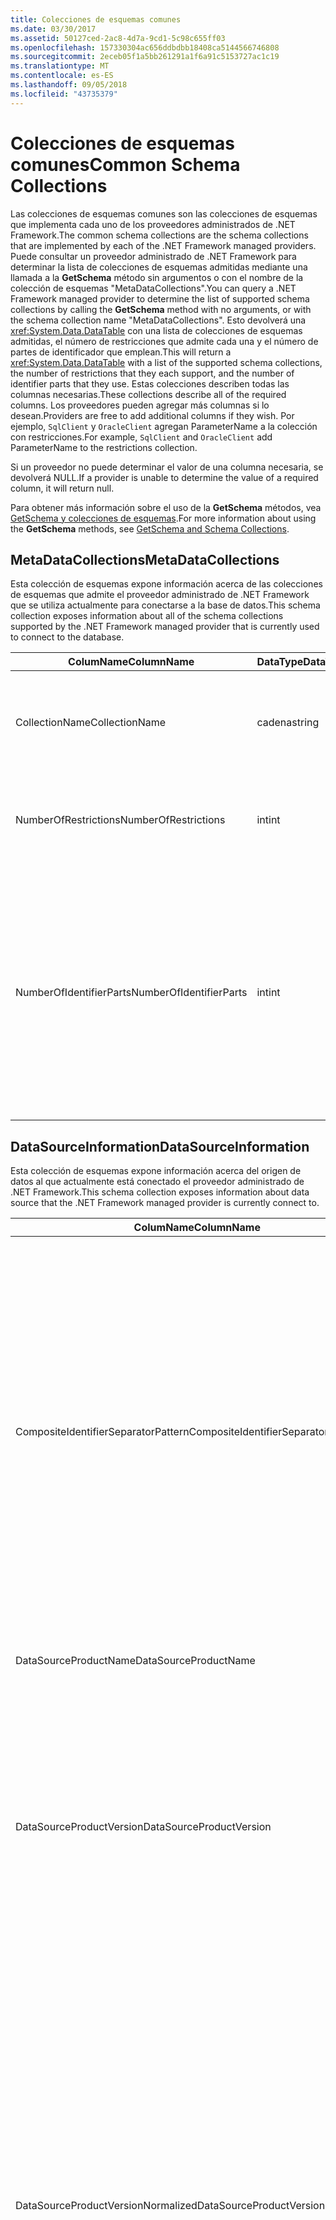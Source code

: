 ```yaml
---
title: Colecciones de esquemas comunes
ms.date: 03/30/2017
ms.assetid: 50127ced-2ac8-4d7a-9cd1-5c98c655ff03
ms.openlocfilehash: 157330304ac656ddbdbb18408ca5144566746808
ms.sourcegitcommit: 2eceb05f1a5bb261291a1f6a91c5153727ac1c19
ms.translationtype: MT
ms.contentlocale: es-ES
ms.lasthandoff: 09/05/2018
ms.locfileid: "43735379"
---
```

# <a name="common-schema-collections"></a><span data-ttu-id="9f454-102">Colecciones de esquemas comunes</span><span class="sxs-lookup"><span data-stu-id="9f454-102">Common Schema Collections</span></span>
<span data-ttu-id="9f454-103">Las colecciones de esquemas comunes son las colecciones de esquemas que implementa cada uno de los proveedores administrados de .NET Framework.</span><span class="sxs-lookup"><span data-stu-id="9f454-103">The common schema collections are the schema collections that are implemented by each of the .NET Framework managed providers.</span></span> <span data-ttu-id="9f454-104">Puede consultar un proveedor administrado de .NET Framework para determinar la lista de colecciones de esquemas admitidas mediante una llamada a la **GetSchema** método sin argumentos o con el nombre de la colección de esquemas "MetaDataCollections".</span><span class="sxs-lookup"><span data-stu-id="9f454-104">You can query a .NET Framework managed provider to determine the list of supported schema collections by calling the **GetSchema** method with no arguments, or with the schema collection name "MetaDataCollections".</span></span> <span data-ttu-id="9f454-105">Esto devolverá una <xref:System.Data.DataTable> con una lista de colecciones de esquemas admitidas, el número de restricciones que admite cada una y el número de partes de identificador que emplean.</span><span class="sxs-lookup"><span data-stu-id="9f454-105">This will return a <xref:System.Data.DataTable> with a list of the supported schema collections, the number of restrictions that they each support, and the number of identifier parts that they use.</span></span> <span data-ttu-id="9f454-106">Estas colecciones describen todas las columnas necesarias.</span><span class="sxs-lookup"><span data-stu-id="9f454-106">These collections describe all of the required columns.</span></span> <span data-ttu-id="9f454-107">Los proveedores pueden agregar más columnas si lo desean.</span><span class="sxs-lookup"><span data-stu-id="9f454-107">Providers are free to add additional columns if they wish.</span></span> <span data-ttu-id="9f454-108">Por ejemplo, `SqlClient` y `OracleClient` agregan ParameterName a la colección con restricciones.</span><span class="sxs-lookup"><span data-stu-id="9f454-108">For example, `SqlClient` and `OracleClient` add ParameterName to the restrictions collection.</span></span>  
  
 <span data-ttu-id="9f454-109">Si un proveedor no puede determinar el valor de una columna necesaria, se devolverá NULL.</span><span class="sxs-lookup"><span data-stu-id="9f454-109">If a provider is unable to determine the value of a required column, it will return null.</span></span>  
  
 <span data-ttu-id="9f454-110">Para obtener más información sobre el uso de la **GetSchema** métodos, vea [GetSchema y colecciones de esquemas](../../../../docs/framework/data/adonet/getschema-and-schema-collections.md).</span><span class="sxs-lookup"><span data-stu-id="9f454-110">For more information about using the **GetSchema** methods, see [GetSchema and Schema Collections](../../../../docs/framework/data/adonet/getschema-and-schema-collections.md).</span></span>  
  
## <a name="metadatacollections"></a><span data-ttu-id="9f454-111">MetaDataCollections</span><span class="sxs-lookup"><span data-stu-id="9f454-111">MetaDataCollections</span></span>  
 <span data-ttu-id="9f454-112">Esta colección de esquemas expone información acerca de las colecciones de esquemas que admite el proveedor administrado de .NET Framework que se utiliza actualmente para conectarse a la base de datos.</span><span class="sxs-lookup"><span data-stu-id="9f454-112">This schema collection exposes information about all of the schema collections supported by the .NET Framework managed provider that is currently used to connect to the database.</span></span>  
  
|<span data-ttu-id="9f454-113">ColumName</span><span class="sxs-lookup"><span data-stu-id="9f454-113">ColumnName</span></span>|<span data-ttu-id="9f454-114">DataType</span><span class="sxs-lookup"><span data-stu-id="9f454-114">DataType</span></span>|<span data-ttu-id="9f454-115">Descripción</span><span class="sxs-lookup"><span data-stu-id="9f454-115">Description</span></span>|  
|----------------|--------------|-----------------|  
|<span data-ttu-id="9f454-116">CollectionName</span><span class="sxs-lookup"><span data-stu-id="9f454-116">CollectionName</span></span>|<span data-ttu-id="9f454-117">cadena</span><span class="sxs-lookup"><span data-stu-id="9f454-117">string</span></span>|<span data-ttu-id="9f454-118">El nombre de la colección para pasar a la **GetSchema** método para devolver la colección.</span><span class="sxs-lookup"><span data-stu-id="9f454-118">The name of the collection to pass to the **GetSchema** method to return the collection.</span></span>|  
|<span data-ttu-id="9f454-119">NumberOfRestrictions</span><span class="sxs-lookup"><span data-stu-id="9f454-119">NumberOfRestrictions</span></span>|<span data-ttu-id="9f454-120">int</span><span class="sxs-lookup"><span data-stu-id="9f454-120">int</span></span>|<span data-ttu-id="9f454-121">El número de restricciones que se pueden especificar para la colección.</span><span class="sxs-lookup"><span data-stu-id="9f454-121">The number of restrictions that may be specified for the collection.</span></span>|  
|<span data-ttu-id="9f454-122">NumberOfIdentifierParts</span><span class="sxs-lookup"><span data-stu-id="9f454-122">NumberOfIdentifierParts</span></span>|<span data-ttu-id="9f454-123">int</span><span class="sxs-lookup"><span data-stu-id="9f454-123">int</span></span>|<span data-ttu-id="9f454-124">El número de partes del identificador compuesto y nombre del objeto de base de datos.</span><span class="sxs-lookup"><span data-stu-id="9f454-124">The number of parts in the composite identifier/database object name.</span></span> <span data-ttu-id="9f454-125">Por ejemplo, en SQL Server, sería 3 para las tablas y 4 para las columnas.</span><span class="sxs-lookup"><span data-stu-id="9f454-125">For example, in SQL Server, this would be 3 for tables and 4 for columns.</span></span> <span data-ttu-id="9f454-126">En Oracle, sería 2 para las tablas y 3 para las columnas.</span><span class="sxs-lookup"><span data-stu-id="9f454-126">In Oracle, it would be 2 for tables and 3 for columns.</span></span>|  
  
## <a name="datasourceinformation"></a><span data-ttu-id="9f454-127">DataSourceInformation</span><span class="sxs-lookup"><span data-stu-id="9f454-127">DataSourceInformation</span></span>  
 <span data-ttu-id="9f454-128">Esta colección de esquemas expone información acerca del origen de datos al que actualmente está conectado el proveedor administrado de .NET Framework.</span><span class="sxs-lookup"><span data-stu-id="9f454-128">This schema collection exposes information about data source that the .NET Framework managed provider is currently connect to.</span></span>  
  
|<span data-ttu-id="9f454-129">ColumName</span><span class="sxs-lookup"><span data-stu-id="9f454-129">ColumnName</span></span>|<span data-ttu-id="9f454-130">DataType</span><span class="sxs-lookup"><span data-stu-id="9f454-130">DataType</span></span>|<span data-ttu-id="9f454-131">Descripción</span><span class="sxs-lookup"><span data-stu-id="9f454-131">Description</span></span>|  
|----------------|--------------|-----------------|  
|<span data-ttu-id="9f454-132">CompositeIdentifierSeparatorPattern</span><span class="sxs-lookup"><span data-stu-id="9f454-132">CompositeIdentifierSeparatorPattern</span></span>|<span data-ttu-id="9f454-133">string</span><span class="sxs-lookup"><span data-stu-id="9f454-133">string</span></span>|<span data-ttu-id="9f454-134">La expresión regular que va a hacer corresponder los separadores compuestos en un identificador compuesto.</span><span class="sxs-lookup"><span data-stu-id="9f454-134">The regular expression to match the composite separators in a composite identifier.</span></span> <span data-ttu-id="9f454-135">Por ejemplo, "\\."</span><span class="sxs-lookup"><span data-stu-id="9f454-135">For example, "\\."</span></span> <span data-ttu-id="9f454-136">(para SQL Server) o "\@&#124;\\."</span><span class="sxs-lookup"><span data-stu-id="9f454-136">(for SQL Server) or "\@&#124;\\."</span></span> <span data-ttu-id="9f454-137">(en Oracle).</span><span class="sxs-lookup"><span data-stu-id="9f454-137">(for Oracle).</span></span><br /><br /> <span data-ttu-id="9f454-138">Un identificador compuesto es normalmente lo que se usa para un nombre de objeto de base de datos, por ejemplo: pubs.dbo.authors o pubs\@dbo.authors.</span><span class="sxs-lookup"><span data-stu-id="9f454-138">A composite identifier is typically what is used for a database object name, for example: pubs.dbo.authors or pubs\@dbo.authors.</span></span><br /><br /> <span data-ttu-id="9f454-139">SQL Server, utilice la expresión regular "\\.".</span><span class="sxs-lookup"><span data-stu-id="9f454-139">For SQL Server, use the regular expression "\\.".</span></span> <span data-ttu-id="9f454-140">En OracleClient, utilice "\@&#124;\\.".</span><span class="sxs-lookup"><span data-stu-id="9f454-140">For OracleClient, use "\@&#124;\\.".</span></span><br /><br /> <span data-ttu-id="9f454-141">En ODBC, utilice Catalog_name_seperator.</span><span class="sxs-lookup"><span data-stu-id="9f454-141">For ODBC use the Catalog_name_seperator.</span></span><br /><br /> <span data-ttu-id="9f454-142">En OLE DB, use DBLITERAL_CATALOG_SEPARATOR o DBLITERAL_SCHEMA_SEPARATOR.</span><span class="sxs-lookup"><span data-stu-id="9f454-142">For OLE DB use DBLITERAL_CATALOG_SEPARATOR or DBLITERAL_SCHEMA_SEPARATOR.</span></span>|  
|<span data-ttu-id="9f454-143">DataSourceProductName</span><span class="sxs-lookup"><span data-stu-id="9f454-143">DataSourceProductName</span></span>|<span data-ttu-id="9f454-144">string</span><span class="sxs-lookup"><span data-stu-id="9f454-144">string</span></span>|<span data-ttu-id="9f454-145">El nombre del producto al que tiene acceso el proveedor, por ejemplo, "Oracle" o "SQLServer".</span><span class="sxs-lookup"><span data-stu-id="9f454-145">The name of the product accessed by the provider, such as "Oracle" or "SQLServer".</span></span>|  
|<span data-ttu-id="9f454-146">DataSourceProductVersion</span><span class="sxs-lookup"><span data-stu-id="9f454-146">DataSourceProductVersion</span></span>|<span data-ttu-id="9f454-147">string</span><span class="sxs-lookup"><span data-stu-id="9f454-147">string</span></span>|<span data-ttu-id="9f454-148">Indica la versión del producto al que tiene acceso el proveedor, en el formato nativo de los orígenes de datos y no en el formato de Microsoft.</span><span class="sxs-lookup"><span data-stu-id="9f454-148">Indicates the version of the product accessed by the provider, in the data sources native format and not in Microsoft format.</span></span><br /><br /> <span data-ttu-id="9f454-149">En algunos casos, DataSourceProductVersion y DataSourceProductVersionNormalized tendrán el mismo valor.</span><span class="sxs-lookup"><span data-stu-id="9f454-149">In some cases DataSourceProductVersion and DataSourceProductVersionNormalized will be the same value.</span></span> <span data-ttu-id="9f454-150">En el caso de OLE DB y ODBC, serán siempre iguales dado que se asignan a la misma llamada de función en la API nativa subyacente.</span><span class="sxs-lookup"><span data-stu-id="9f454-150">In the case of OLE DB and ODBC, these will always be the same as they are mapped to the same function call in the underlying native API.</span></span>|  
|<span data-ttu-id="9f454-151">DataSourceProductVersionNormalized</span><span class="sxs-lookup"><span data-stu-id="9f454-151">DataSourceProductVersionNormalized</span></span>|<span data-ttu-id="9f454-152">string</span><span class="sxs-lookup"><span data-stu-id="9f454-152">string</span></span>|<span data-ttu-id="9f454-153">Una versión normalizada del origen de datos, de forma que se puede comparar con `String.Compare()`.</span><span class="sxs-lookup"><span data-stu-id="9f454-153">A normalized version for the data source, such that it can be compared with `String.Compare()`.</span></span> <span data-ttu-id="9f454-154">Su formato es coherente con todas las versiones del proveedor para evitar que la versión 10 se clasifique entre la versión 1 y la versión 2.</span><span class="sxs-lookup"><span data-stu-id="9f454-154">The format of this is consistent for all versions of the provider to prevent version 10 from sorting between version 1 and version 2.</span></span><br /><br /> <span data-ttu-id="9f454-155">Por ejemplo, el proveedor de Oracle utiliza un formato de "nn.nn.nn.nn.nn" en su versión normalizada, lo que hace que un origen de datos de Oracle 8i devuelva "08.01.07.04.01".</span><span class="sxs-lookup"><span data-stu-id="9f454-155">For example, the Oracle provider uses a format of "nn.nn.nn.nn.nn" for its normalized version, which causes an Oracle 8i data source to return "08.01.07.04.01".</span></span> <span data-ttu-id="9f454-156">SQL Server utiliza el formato típico de "nn.nn.nnnn" de Microsoft.</span><span class="sxs-lookup"><span data-stu-id="9f454-156">SQL Server uses the typical Microsoft "nn.nn.nnnn" format.</span></span><br /><br /> <span data-ttu-id="9f454-157">En algunos casos, DataSourceProductVersion y DataSourceProductVersionNormalized tendrán el mismo valor.</span><span class="sxs-lookup"><span data-stu-id="9f454-157">In some cases, DataSourceProductVersion and DataSourceProductVersionNormalized will be the same value.</span></span> <span data-ttu-id="9f454-158">En el caso de OLE DB y ODBC, serán siempre iguales dado que se asignan a la misma llamada de función en la API nativa subyacente.</span><span class="sxs-lookup"><span data-stu-id="9f454-158">In the case of OLE DB and ODBC these will always be the same as they are mapped to the same function call in the underlying native API.</span></span>|  
|<span data-ttu-id="9f454-159">GroupByBehavior</span><span class="sxs-lookup"><span data-stu-id="9f454-159">GroupByBehavior</span></span>|<xref:System.Data.Common.GroupByBehavior>|<span data-ttu-id="9f454-160">Especifica la relación entre las columnas de una cláusula GROUP BY y las columnas no agregadas de la lista de selección.</span><span class="sxs-lookup"><span data-stu-id="9f454-160">Specifies the relationship between the columns in a GROUP BY clause and the non-aggregated columns in the select list.</span></span>|  
|<span data-ttu-id="9f454-161">IdentifierPattern</span><span class="sxs-lookup"><span data-stu-id="9f454-161">IdentifierPattern</span></span>|<span data-ttu-id="9f454-162">string</span><span class="sxs-lookup"><span data-stu-id="9f454-162">string</span></span>|<span data-ttu-id="9f454-163">Expresión regular que crea una correspondencia con un identificador y con un valor de coincidencia del identificador.</span><span class="sxs-lookup"><span data-stu-id="9f454-163">A regular expression that matches an identifier and has a match value of the identifier.</span></span> <span data-ttu-id="9f454-164">Por ejemplo, "[A-Za-z0-9_#$]".</span><span class="sxs-lookup"><span data-stu-id="9f454-164">For example "[A-Za-z0-9_#$]".</span></span>|  
|<span data-ttu-id="9f454-165">IdentifierCase</span><span class="sxs-lookup"><span data-stu-id="9f454-165">IdentifierCase</span></span>|<xref:System.Data.Common.IdentifierCase>|<span data-ttu-id="9f454-166">Indica si los identificadores que no se incluyen entre comillas se usan con distinción de mayúsculas y minúsculas o no.</span><span class="sxs-lookup"><span data-stu-id="9f454-166">Indicates whether non-quoted identifiers are treated as case sensitive or not.</span></span>|  
|<span data-ttu-id="9f454-167">OrderByColumnsInSelect</span><span class="sxs-lookup"><span data-stu-id="9f454-167">OrderByColumnsInSelect</span></span>|<span data-ttu-id="9f454-168">bool</span><span class="sxs-lookup"><span data-stu-id="9f454-168">bool</span></span>|<span data-ttu-id="9f454-169">Especifica si las columnas de una cláusula ORDER BY deben estar en la lista de selección.</span><span class="sxs-lookup"><span data-stu-id="9f454-169">Specifies whether columns in an ORDER BY clause must be in the select list.</span></span> <span data-ttu-id="9f454-170">Un valor de true indica que es necesario que estén en la lista de selección; un valor de false indica que no es necesario que estén en la lista de selección.</span><span class="sxs-lookup"><span data-stu-id="9f454-170">A value of true indicates that they are required to be in the select list, a value of false indicates that they are not required to be in the select list.</span></span>|  
|<span data-ttu-id="9f454-171">ParameterMarkerFormat</span><span class="sxs-lookup"><span data-stu-id="9f454-171">ParameterMarkerFormat</span></span>|<span data-ttu-id="9f454-172">string</span><span class="sxs-lookup"><span data-stu-id="9f454-172">string</span></span>|<span data-ttu-id="9f454-173">Una cadena de formato que representa cómo dar formato a un parámetro.</span><span class="sxs-lookup"><span data-stu-id="9f454-173">A format string that represents how to format a parameter.</span></span><br /><br /> <span data-ttu-id="9f454-174">Si el origen de datos admite parámetros con nombre, el primer marcador de posición de esta cadena debe estar donde se debe dar formato al nombre del parámetro.</span><span class="sxs-lookup"><span data-stu-id="9f454-174">If named parameters are supported by the data source, the first placeholder in this string should be where the parameter name should be formatted.</span></span><br /><br /> <span data-ttu-id="9f454-175">Por ejemplo, si el origen de datos espera parámetros con nombre y el prefijo con un ':' Esto sería ":{0}".</span><span class="sxs-lookup"><span data-stu-id="9f454-175">For example, if the data source expects parameters to be named and prefixed with an ‘:’ this would be ":{0}".</span></span> <span data-ttu-id="9f454-176">Cuando se formatea con un nombre de parámetro de "p1", la cadena resultante es ":p1".</span><span class="sxs-lookup"><span data-stu-id="9f454-176">When formatting this with a parameter name of "p1" the resulting string is ":p1".</span></span><br /><br /> <span data-ttu-id="9f454-177">Si el origen de datos espera que los parámetros sean precedidos con el '\@', pero los nombres ya lo incluyen, esto sería '{0}' y el resultado de aplicar formato a un parámetro denominado "\@p1" simplemente sería "\@p1".</span><span class="sxs-lookup"><span data-stu-id="9f454-177">If the data source expects parameters to be prefixed with the ‘\@’, but the names already include them, this would be ‘{0}’, and the result of formatting a parameter named "\@p1" would simply be "\@p1".</span></span><br /><br /> <span data-ttu-id="9f454-178">Orígenes de datos que no esperan parámetros con nombre y espera que el uso de la '?'</span><span class="sxs-lookup"><span data-stu-id="9f454-178">For data sources that do not expect named parameters and expect the use of the ‘?’</span></span> <span data-ttu-id="9f454-179">carácter, se puede especificar simplemente la cadena de formato '?', lo que omitiría el nombre del parámetro.</span><span class="sxs-lookup"><span data-stu-id="9f454-179">character, the format string can be specified as simply ‘?’, which would ignore the parameter name.</span></span> <span data-ttu-id="9f454-180">En OLE DB, devolvemos ‘?’.</span><span class="sxs-lookup"><span data-stu-id="9f454-180">For OLE DB we return ‘?’.</span></span>|  
|<span data-ttu-id="9f454-181">ParameterMarkerPattern</span><span class="sxs-lookup"><span data-stu-id="9f454-181">ParameterMarkerPattern</span></span>|<span data-ttu-id="9f454-182">string</span><span class="sxs-lookup"><span data-stu-id="9f454-182">string</span></span>|<span data-ttu-id="9f454-183">Una expresión regular que crea una correspondencia con un marcador de parámetro.</span><span class="sxs-lookup"><span data-stu-id="9f454-183">A regular expression that matches a parameter marker.</span></span> <span data-ttu-id="9f454-184">Tendrá un valor de correspondencia del nombre del parámetro, si lo hay.</span><span class="sxs-lookup"><span data-stu-id="9f454-184">It will have a match value of the parameter name, if any.</span></span><br /><br /> <span data-ttu-id="9f454-185">Por ejemplo, si se admiten parámetros con nombre con un '\@' carácter de introducción que se incluirá en el nombre del parámetro, esto sería: "(\@[A-Za-z0-9_$ #] \*)".</span><span class="sxs-lookup"><span data-stu-id="9f454-185">For example, if named parameters are supported with an ‘\@’ lead-in character that will be included in the parameter name, this would be: "(\@[A-Za-z0-9_$#]\*)".</span></span><br /><br /> <span data-ttu-id="9f454-186">Sin embargo, si se admiten parámetros con nombre con un ':' como carácter de introducción y no es parte del nombre del parámetro, esto sería: ": ([A-Za-z0-9_$ #]\*)".</span><span class="sxs-lookup"><span data-stu-id="9f454-186">However, if named parameters are supported with a ‘:’ as the lead-in character and it is not part of the parameter name, this would be: ":([A-Za-z0-9_$#]\*)".</span></span><br /><br /> <span data-ttu-id="9f454-187">Naturalmente, si el origen de datos no admite parámetros con nombre, el resultado sería "?".</span><span class="sxs-lookup"><span data-stu-id="9f454-187">Of course, if the data source doesn’t support named parameters, this would simply be "?".</span></span>|  
|<span data-ttu-id="9f454-188">ParameterNameMaxLength</span><span class="sxs-lookup"><span data-stu-id="9f454-188">ParameterNameMaxLength</span></span>|<span data-ttu-id="9f454-189">int</span><span class="sxs-lookup"><span data-stu-id="9f454-189">int</span></span>|<span data-ttu-id="9f454-190">La longitud máxima del nombre del parámetro en caracteres.</span><span class="sxs-lookup"><span data-stu-id="9f454-190">The maximum length of a parameter name in characters.</span></span> <span data-ttu-id="9f454-191">Visual Studio espera que si se admiten nombres de parámetros, el valor mínimo de la longitud máxima sea 30 caracteres.</span><span class="sxs-lookup"><span data-stu-id="9f454-191">Visual Studio expects that if parameter names are supported, the minimum value for the maximum length is 30 characters.</span></span><br /><br /> <span data-ttu-id="9f454-192">Si el origen de datos no admite parámetros con nombre, esta propiedad devuelve cero.</span><span class="sxs-lookup"><span data-stu-id="9f454-192">If the data source does not support named parameters, this property returns zero.</span></span>|  
|<span data-ttu-id="9f454-193">ParameterNamePattern</span><span class="sxs-lookup"><span data-stu-id="9f454-193">ParameterNamePattern</span></span>|<span data-ttu-id="9f454-194">string</span><span class="sxs-lookup"><span data-stu-id="9f454-194">string</span></span>|<span data-ttu-id="9f454-195">Una expresión regular que crea una correspondencia con los nombres de parámetros válidos.</span><span class="sxs-lookup"><span data-stu-id="9f454-195">A regular expression that matches the valid parameter names.</span></span> <span data-ttu-id="9f454-196">Según el origen de datos, existen diferentes reglas respecto a los caracteres que se pueden utilizar en los nombres de parámetros.</span><span class="sxs-lookup"><span data-stu-id="9f454-196">Different data sources have different rules regarding the characters that may be used for parameter names.</span></span><br /><br /> <span data-ttu-id="9f454-197">Visual Studio espera que si se admiten nombres de parámetros, los caracteres "\p{Lu}\p{Ll}\p{Lt}\p{Lm}\p{Lo}\p{Nl}\p{Nd}" son el juego mínimo de caracteres admitidos que son válidos en nombres de parámetros.</span><span class="sxs-lookup"><span data-stu-id="9f454-197">Visual Studio expects that if parameter names are supported, the characters "\p{Lu}\p{Ll}\p{Lt}\p{Lm}\p{Lo}\p{Nl}\p{Nd}" are the minimum supported set of characters that are valid for parameter names.</span></span>|  
|<span data-ttu-id="9f454-198">QuotedIdentifierPattern</span><span class="sxs-lookup"><span data-stu-id="9f454-198">QuotedIdentifierPattern</span></span>|<span data-ttu-id="9f454-199">string</span><span class="sxs-lookup"><span data-stu-id="9f454-199">string</span></span>|<span data-ttu-id="9f454-200">Una expresión regular que crea una correspondencia con un identificador incluido entre comillas y que tiene un valor de correspondencia del propio identificador sin las comillas.</span><span class="sxs-lookup"><span data-stu-id="9f454-200">A regular expression that matches a quoted identifier and has a match value of the identifier itself without the quotes.</span></span> <span data-ttu-id="9f454-201">Por ejemplo, si el origen de datos utiliza comillas dobles para identificar los identificadores entre comillas, sería: "(([^\\"]&#124;\\"\\") \*) ".</span><span class="sxs-lookup"><span data-stu-id="9f454-201">For example, if the data source used double-quotes to identify quoted identifiers, this would be: "(([^\\"]&#124;\\"\\")\*)".</span></span>|  
|<span data-ttu-id="9f454-202">QuotedIdentifierCase</span><span class="sxs-lookup"><span data-stu-id="9f454-202">QuotedIdentifierCase</span></span>|<xref:System.Data.Common.IdentifierCase>|<span data-ttu-id="9f454-203">Indica si los identificadores incluidos entre comillas se tratan o no como con diferenciación entre mayúsculas y minúsculas.</span><span class="sxs-lookup"><span data-stu-id="9f454-203">Indicates whether quoted identifiers are treated as case sensitive or not.</span></span>|  
|<span data-ttu-id="9f454-204">StatementSeparatorPattern</span><span class="sxs-lookup"><span data-stu-id="9f454-204">StatementSeparatorPattern</span></span>|<span data-ttu-id="9f454-205">string</span><span class="sxs-lookup"><span data-stu-id="9f454-205">string</span></span>|<span data-ttu-id="9f454-206">Una expresión regular que crea una correspondencia con el separador de instrucciones.</span><span class="sxs-lookup"><span data-stu-id="9f454-206">A regular expression that matches the statement separator.</span></span>|  
|<span data-ttu-id="9f454-207">StringLiteralPattern</span><span class="sxs-lookup"><span data-stu-id="9f454-207">StringLiteralPattern</span></span>|<span data-ttu-id="9f454-208">string</span><span class="sxs-lookup"><span data-stu-id="9f454-208">string</span></span>|<span data-ttu-id="9f454-209">Una expresión regular que crea una correspondencia con un literal de cadena y que tiene un valor de correspondencia del propio literal.</span><span class="sxs-lookup"><span data-stu-id="9f454-209">A regular expression that matches a string literal and has a match value of the literal itself.</span></span> <span data-ttu-id="9f454-210">Por ejemplo, si el origen de datos usa comillas simples para identificar cadenas, sería: "('([^']&#124;'') \*')"'</span><span class="sxs-lookup"><span data-stu-id="9f454-210">For example, if the data source used single-quotes to identify strings, this would be: "('([^']&#124;'')\*')"'</span></span>|  
|<span data-ttu-id="9f454-211">SupportedJoinOperators</span><span class="sxs-lookup"><span data-stu-id="9f454-211">SupportedJoinOperators</span></span>|<xref:System.Data.Common.SupportedJoinOperators>|<span data-ttu-id="9f454-212">Especifica los tipos de instrucciones de unión SQL que admite el origen de datos.</span><span class="sxs-lookup"><span data-stu-id="9f454-212">Specifies what types of SQL join statements are supported by the data source.</span></span>|  
  
## <a name="datatypes"></a><span data-ttu-id="9f454-213">DataTypes</span><span class="sxs-lookup"><span data-stu-id="9f454-213">DataTypes</span></span>  
 <span data-ttu-id="9f454-214">Esta colección de esquemas expone información acerca de los tipos de datos que admite la base de datos a la que está conectado actualmente el proveedor de datos de .NET Framework.</span><span class="sxs-lookup"><span data-stu-id="9f454-214">This schema collection exposes information about the data types that are supported by the database that the .NET Framework managed provider is currently connected to.</span></span>  
  
|<span data-ttu-id="9f454-215">ColumName</span><span class="sxs-lookup"><span data-stu-id="9f454-215">ColumnName</span></span>|<span data-ttu-id="9f454-216">DataType</span><span class="sxs-lookup"><span data-stu-id="9f454-216">DataType</span></span>|<span data-ttu-id="9f454-217">Descripción</span><span class="sxs-lookup"><span data-stu-id="9f454-217">Description</span></span>|  
|----------------|--------------|-----------------|  
|<span data-ttu-id="9f454-218">TypeName</span><span class="sxs-lookup"><span data-stu-id="9f454-218">TypeName</span></span>|<span data-ttu-id="9f454-219">string</span><span class="sxs-lookup"><span data-stu-id="9f454-219">string</span></span>|<span data-ttu-id="9f454-220">El nombre del tipo de datos específico del proveedor.</span><span class="sxs-lookup"><span data-stu-id="9f454-220">The provider-specific data type name.</span></span>|  
|<span data-ttu-id="9f454-221">ProviderDbType</span><span class="sxs-lookup"><span data-stu-id="9f454-221">ProviderDbType</span></span>|<span data-ttu-id="9f454-222">int</span><span class="sxs-lookup"><span data-stu-id="9f454-222">int</span></span>|<span data-ttu-id="9f454-223">El valor del tipo específico del proveedor que se debe utilizar al especificar el tipo de un parámetro.</span><span class="sxs-lookup"><span data-stu-id="9f454-223">The provider-specific type value that should be used when specifying a parameter’s type.</span></span> <span data-ttu-id="9f454-224">Por ejemplo, SqlDbType.Money u OracleType.Blob.</span><span class="sxs-lookup"><span data-stu-id="9f454-224">For example, SqlDbType.Money or OracleType.Blob.</span></span>|  
|<span data-ttu-id="9f454-225">ColumnSize</span><span class="sxs-lookup"><span data-stu-id="9f454-225">ColumnSize</span></span>|<span data-ttu-id="9f454-226">long</span><span class="sxs-lookup"><span data-stu-id="9f454-226">long</span></span>|<span data-ttu-id="9f454-227">La longitud de una columna o parámetro no numérico hace referencia a la longitud máxima o a la longitud que ha definido el proveedor para este tipo.</span><span class="sxs-lookup"><span data-stu-id="9f454-227">The length of a non-numeric column or parameter refers to either the maximum or the length defined for this type by the provider.</span></span><br /><br /> <span data-ttu-id="9f454-228">En datos de caracteres, es la longitud máxima o definida en unidades por el origen de datos.</span><span class="sxs-lookup"><span data-stu-id="9f454-228">For character data, this is the maximum or defined length in units, defined by the data source.</span></span> <span data-ttu-id="9f454-229">Oracle tiene el concepto de especificar una longitud y, a continuación, el tamaño de almacenamiento real en algunos tipos de datos de caracteres.</span><span class="sxs-lookup"><span data-stu-id="9f454-229">Oracle has the concept of specifying a length and then specifying the actual storage size for some character data types.</span></span> <span data-ttu-id="9f454-230">Esto solo define la longitud en unidades en Oracle.</span><span class="sxs-lookup"><span data-stu-id="9f454-230">This defines only the length in units for Oracle.</span></span><br /><br /> <span data-ttu-id="9f454-231">En los tipos de datos de fecha y hora, es la longitud de la representación de cadena (suponiendo la precisión máxima permitida del componente de segundos decimales).</span><span class="sxs-lookup"><span data-stu-id="9f454-231">For date-time data types, this is the length of the string representation (assuming the maximum allowed precision of the fractional seconds component).</span></span><br /><br /> <span data-ttu-id="9f454-232">Si el tipo de datos es numérico, es el límite superior en la precisión máxima del tipo de datos.</span><span class="sxs-lookup"><span data-stu-id="9f454-232">If the data type is numeric, this is the upper bound on the maximum precision of the data type.</span></span>|  
|<span data-ttu-id="9f454-233">CreateFormat</span><span class="sxs-lookup"><span data-stu-id="9f454-233">CreateFormat</span></span>|<span data-ttu-id="9f454-234">string</span><span class="sxs-lookup"><span data-stu-id="9f454-234">string</span></span>|<span data-ttu-id="9f454-235">La cadena de formato que representa cómo agregar esta columna a una instrucción de definición de datos, como CREATE TABLE.</span><span class="sxs-lookup"><span data-stu-id="9f454-235">Format string that represents how to add this column to a data definition statement, such as CREATE TABLE.</span></span> <span data-ttu-id="9f454-236">Cada elemento de la matriz CreateParameter se debe representar con un "marcador de parámetro" en la cadena de formato.</span><span class="sxs-lookup"><span data-stu-id="9f454-236">Each element in the CreateParameter array should be represented by a "parameter marker" in the format string.</span></span><br /><br /> <span data-ttu-id="9f454-237">Por ejemplo, el tipo de datos SQL DECIMAL necesita una precisión y una escala.</span><span class="sxs-lookup"><span data-stu-id="9f454-237">For example, the SQL data type DECIMAL needs a precision and a scale.</span></span> <span data-ttu-id="9f454-238">En este caso, la cadena de formato sería "DECIMAL ({0},{1})".</span><span class="sxs-lookup"><span data-stu-id="9f454-238">In this case, the format string would be "DECIMAL({0},{1})".</span></span>|  
|<span data-ttu-id="9f454-239">CreateParameters</span><span class="sxs-lookup"><span data-stu-id="9f454-239">CreateParameters</span></span>|<span data-ttu-id="9f454-240">string</span><span class="sxs-lookup"><span data-stu-id="9f454-240">string</span></span>|<span data-ttu-id="9f454-241">Los parámetros de creación que se deben especificar al crear una columna de este tipo de datos.</span><span class="sxs-lookup"><span data-stu-id="9f454-241">The creation parameters that must be specified when creating a column of this data type.</span></span> <span data-ttu-id="9f454-242">Cada parámetro de creación se muestra en la cadena, separado por una coma en el orden en que se suministran.</span><span class="sxs-lookup"><span data-stu-id="9f454-242">Each creation parameter is listed in the string, separated by a comma in the order they are to be supplied.</span></span><br /><br /> <span data-ttu-id="9f454-243">Por ejemplo, el tipo de datos SQL DECIMAL necesita una precisión y una escala.</span><span class="sxs-lookup"><span data-stu-id="9f454-243">For example, the SQL data type DECIMAL needs a precision and a scale.</span></span> <span data-ttu-id="9f454-244">En este caso, los parámetros de creación deben contener la cadena "precisión, escala".</span><span class="sxs-lookup"><span data-stu-id="9f454-244">In this case, the creation parameters should contain the string "precision, scale".</span></span><br /><br /> <span data-ttu-id="9f454-245">En un comando de texto para crear una columna DECIMAL con una precisión de 10 y una escala de 2, el valor de la columna CreateFormat podría ser DECIMAL ({0},{1}) "y la especificación completa del tipo sería decimal (10,2).</span><span class="sxs-lookup"><span data-stu-id="9f454-245">In a text command to create a DECIMAL column with a precision of 10 and a scale of 2, the value of the CreateFormat column might be DECIMAL({0},{1})" and the complete type specification would be DECIMAL(10,2).</span></span>|  
|<span data-ttu-id="9f454-246">DataType</span><span class="sxs-lookup"><span data-stu-id="9f454-246">DataType</span></span>|<span data-ttu-id="9f454-247">string</span><span class="sxs-lookup"><span data-stu-id="9f454-247">string</span></span>|<span data-ttu-id="9f454-248">El nombre del tipo de datos de .NET Framework.</span><span class="sxs-lookup"><span data-stu-id="9f454-248">The name of the .NET Framework type of the data type.</span></span>|  
|<span data-ttu-id="9f454-249">IsAutoincrementable</span><span class="sxs-lookup"><span data-stu-id="9f454-249">IsAutoincrementable</span></span>|<span data-ttu-id="9f454-250">bool</span><span class="sxs-lookup"><span data-stu-id="9f454-250">bool</span></span>|<span data-ttu-id="9f454-251">true: los valores de este tipo de datos pueden ser de incremento automático.</span><span class="sxs-lookup"><span data-stu-id="9f454-251">true—Values of this data type may be auto-incrementing.</span></span><br /><br /> <span data-ttu-id="9f454-252">false: los valores de este tipo de datos podrían no ser de incremento automático.</span><span class="sxs-lookup"><span data-stu-id="9f454-252">false—Values of this data type may not be auto-incrementing.</span></span><br /><br /> <span data-ttu-id="9f454-253">Tenga en cuenta que esto simplemente indica si una columna de este tipo de datos podría ser de incremento automático, no que todas las columnas de este tipo lo sean.</span><span class="sxs-lookup"><span data-stu-id="9f454-253">Note that this merely indicates whether a column of this data type may be auto-incrementing, not that all columns of this type are auto-incrementing.</span></span>|  
|<span data-ttu-id="9f454-254">IsBestMatch</span><span class="sxs-lookup"><span data-stu-id="9f454-254">IsBestMatch</span></span>|<span data-ttu-id="9f454-255">bool</span><span class="sxs-lookup"><span data-stu-id="9f454-255">bool</span></span>|<span data-ttu-id="9f454-256">true: el tipo de datos es la mejor coincidencia entre todos los tipos de datos del almacén de datos y el tipo de datos de .NET Framework que indica el valor de la columna DataType.</span><span class="sxs-lookup"><span data-stu-id="9f454-256">true—The data type is the best match between all data types in the data store and the .NET Framework data type indicated by the value in the DataType column.</span></span><br /><br /> <span data-ttu-id="9f454-257">false: el tipo de datos no es la mejor coincidencia.</span><span class="sxs-lookup"><span data-stu-id="9f454-257">false—The data type is not the best match.</span></span><br /><br /> <span data-ttu-id="9f454-258">En cada conjunto de filas en las que el valor de la columna DataType sea el mismo, la columna IsBestMatch solo se establece en true en una fila.</span><span class="sxs-lookup"><span data-stu-id="9f454-258">For each set of rows in which the value of the DataType column is the same, the IsBestMatch column is set to true in only one row.</span></span>|  
|<span data-ttu-id="9f454-259">IsCaseSensitive</span><span class="sxs-lookup"><span data-stu-id="9f454-259">IsCaseSensitive</span></span>|<span data-ttu-id="9f454-260">bool</span><span class="sxs-lookup"><span data-stu-id="9f454-260">bool</span></span>|<span data-ttu-id="9f454-261">true: el tipo de datos es de tipo carácter y distingue entre mayúsculas y minúsculas.</span><span class="sxs-lookup"><span data-stu-id="9f454-261">true—The data type is a character type and is case-sensitive.</span></span><br /><br /> <span data-ttu-id="9f454-262">false: el tipo de datos no es de tipo carácter y no distingue entre mayúsculas y minúsculas.</span><span class="sxs-lookup"><span data-stu-id="9f454-262">false—The data type is not a character type or is not case-sensitive.</span></span>|  
|<span data-ttu-id="9f454-263">IsFixedLength</span><span class="sxs-lookup"><span data-stu-id="9f454-263">IsFixedLength</span></span>|<span data-ttu-id="9f454-264">bool</span><span class="sxs-lookup"><span data-stu-id="9f454-264">bool</span></span>|<span data-ttu-id="9f454-265">true: las columnas de este tipo de datos creadas con el lenguaje de definición de datos (DDL) serán de longitud fija.</span><span class="sxs-lookup"><span data-stu-id="9f454-265">true—Columns of this data type created by the data definition language (DDL) will be of fixed length.</span></span><br /><br /> <span data-ttu-id="9f454-266">false: las columnas de este tipo de datos creadas con la DDL serán de longitud variable.</span><span class="sxs-lookup"><span data-stu-id="9f454-266">false—Columns of this data type created by the DDL will be of variable length.</span></span><br /><br /> <span data-ttu-id="9f454-267">DBNull.Value: no se sabe si el proveedor asignará este campo con una columna de longitud fija o variable.</span><span class="sxs-lookup"><span data-stu-id="9f454-267">DBNull.Value—It is not known whether the provider will map this field with a fixed-length or variable-length column.</span></span>|  
|<span data-ttu-id="9f454-268">IsFixedPrecisionScale</span><span class="sxs-lookup"><span data-stu-id="9f454-268">IsFixedPrecisionScale</span></span>|<span data-ttu-id="9f454-269">bool</span><span class="sxs-lookup"><span data-stu-id="9f454-269">bool</span></span>|<span data-ttu-id="9f454-270">true: el tipo de datos tiene una precisión y escala fijas.</span><span class="sxs-lookup"><span data-stu-id="9f454-270">true—The data type has a fixed precision and scale.</span></span><br /><br /> <span data-ttu-id="9f454-271">false: el tipo de datos no tiene una precisión y escala fijas.</span><span class="sxs-lookup"><span data-stu-id="9f454-271">false—The data type does not have a fixed precision and scale.</span></span>|  
|<span data-ttu-id="9f454-272">IsLong</span><span class="sxs-lookup"><span data-stu-id="9f454-272">IsLong</span></span>|<span data-ttu-id="9f454-273">bool</span><span class="sxs-lookup"><span data-stu-id="9f454-273">bool</span></span>|<span data-ttu-id="9f454-274">true: el tipo de datos contiene datos muy largos; la definición de datos muy largos es específica del proveedor.</span><span class="sxs-lookup"><span data-stu-id="9f454-274">true—The data type contains very long data; the definition of very long data is provider-specific.</span></span><br /><br /> <span data-ttu-id="9f454-275">false: el tipo de datos no contiene datos muy largos.</span><span class="sxs-lookup"><span data-stu-id="9f454-275">false—The data type does not contain very long data.</span></span>|  
|<span data-ttu-id="9f454-276">IsNullable</span><span class="sxs-lookup"><span data-stu-id="9f454-276">IsNullable</span></span>|<span data-ttu-id="9f454-277">bool</span><span class="sxs-lookup"><span data-stu-id="9f454-277">bool</span></span>|<span data-ttu-id="9f454-278">true: el tipo de datos acepta valores NULL.</span><span class="sxs-lookup"><span data-stu-id="9f454-278">true—The data type is nullable.</span></span><br /><br /> <span data-ttu-id="9f454-279">false: el tipo de datos no acepta valores NULL.</span><span class="sxs-lookup"><span data-stu-id="9f454-279">false—The data type is not nullable.</span></span><br /><br /> <span data-ttu-id="9f454-280">DBNull.Value: no se sabe si el tipo de datos acepta valores NULL.</span><span class="sxs-lookup"><span data-stu-id="9f454-280">DBNull.Value—It is not known whether the data type is nullable.</span></span>|  
|<span data-ttu-id="9f454-281">IsSearchable</span><span class="sxs-lookup"><span data-stu-id="9f454-281">IsSearchable</span></span>|<span data-ttu-id="9f454-282">bool</span><span class="sxs-lookup"><span data-stu-id="9f454-282">bool</span></span>|<span data-ttu-id="9f454-283">true: el tipo de datos se puede utilizar en una cláusula WHERE con cualquier operador, excepto con el predicado LIKE.</span><span class="sxs-lookup"><span data-stu-id="9f454-283">true—The data type can be used in a WHERE clause with any operator except the LIKE predicate.</span></span><br /><br /> <span data-ttu-id="9f454-284">false: el tipo de datos no se puede utilizar en una cláusula WHERE con ningún operador, excepto con el predicado LIKE.</span><span class="sxs-lookup"><span data-stu-id="9f454-284">false—The data type cannot be used in a WHERE clause with any operator except the LIKE predicate.</span></span>|  
|<span data-ttu-id="9f454-285">IsSearchableWithLike</span><span class="sxs-lookup"><span data-stu-id="9f454-285">IsSearchableWithLike</span></span>|<span data-ttu-id="9f454-286">bool</span><span class="sxs-lookup"><span data-stu-id="9f454-286">bool</span></span>|<span data-ttu-id="9f454-287">true: el tipo de datos se puede utilizar con el predicado LIKE</span><span class="sxs-lookup"><span data-stu-id="9f454-287">true—The data type can be used with the LIKE predicate</span></span><br /><br /> <span data-ttu-id="9f454-288">false: el tipo de datos no se puede utilizar con el predicado LIKE.</span><span class="sxs-lookup"><span data-stu-id="9f454-288">false—The data type cannot be used with the LIKE predicate.</span></span>|  
|<span data-ttu-id="9f454-289">IsUnsigned</span><span class="sxs-lookup"><span data-stu-id="9f454-289">IsUnsigned</span></span>|<span data-ttu-id="9f454-290">bool</span><span class="sxs-lookup"><span data-stu-id="9f454-290">bool</span></span>|<span data-ttu-id="9f454-291">true: el tipo de datos es sin signo.</span><span class="sxs-lookup"><span data-stu-id="9f454-291">true—The data type is unsigned.</span></span><br /><br /> <span data-ttu-id="9f454-292">false: el tipo de datos es con signo.</span><span class="sxs-lookup"><span data-stu-id="9f454-292">false—The data type is signed.</span></span><br /><br /> <span data-ttu-id="9f454-293">DBNull.Value: no es aplicable al tipo de datos.</span><span class="sxs-lookup"><span data-stu-id="9f454-293">DBNull.Value—Not applicable to data type.</span></span>|  
|<span data-ttu-id="9f454-294">MaximumScale</span><span class="sxs-lookup"><span data-stu-id="9f454-294">MaximumScale</span></span>|<span data-ttu-id="9f454-295">short</span><span class="sxs-lookup"><span data-stu-id="9f454-295">short</span></span>|<span data-ttu-id="9f454-296">Si el indicador de tipos es un tipo numérico, es el número máximo de dígitos permitidos a la derecha del separador decimal.</span><span class="sxs-lookup"><span data-stu-id="9f454-296">If the type indicator is a numeric type, this is the maximum number of digits allowed to the right of the decimal point.</span></span> <span data-ttu-id="9f454-297">De lo contrario, es DBNull.Value.</span><span class="sxs-lookup"><span data-stu-id="9f454-297">Otherwise, this is DBNull.Value.</span></span>|  
|<span data-ttu-id="9f454-298">MinimumScale</span><span class="sxs-lookup"><span data-stu-id="9f454-298">MinimumScale</span></span>|<span data-ttu-id="9f454-299">short</span><span class="sxs-lookup"><span data-stu-id="9f454-299">short</span></span>|<span data-ttu-id="9f454-300">Si el indicador de tipos es un tipo numérico, es el número mínimo de dígitos permitidos a la derecha del separador decimal.</span><span class="sxs-lookup"><span data-stu-id="9f454-300">If the type indicator is a numeric type, this is the minimum number of digits allowed to the right of the decimal point.</span></span> <span data-ttu-id="9f454-301">De lo contrario, es DBNull.Value.</span><span class="sxs-lookup"><span data-stu-id="9f454-301">Otherwise, this is DBNull.Value.</span></span>|  
|<span data-ttu-id="9f454-302">IsConcurrencyType</span><span class="sxs-lookup"><span data-stu-id="9f454-302">IsConcurrencyType</span></span>|<span data-ttu-id="9f454-303">bool</span><span class="sxs-lookup"><span data-stu-id="9f454-303">bool</span></span>|<span data-ttu-id="9f454-304">true: la base de datos actualiza el tipo de datos cada vez que cambia la fila y el valor de la columna es diferente de todos los valores anteriores.</span><span class="sxs-lookup"><span data-stu-id="9f454-304">true – the data type is updated by the database every time the row is changed and the value of the column is different from all previous values</span></span><br /><br /> <span data-ttu-id="9f454-305">false: la base de datos no actualiza el tipo de datos cada vez que cambia la fila.</span><span class="sxs-lookup"><span data-stu-id="9f454-305">false – the data type is note updated by the database every time the row is changed</span></span><br /><br /> <span data-ttu-id="9f454-306">DBNull.Value: la base de datos no admite este tipo de datos.</span><span class="sxs-lookup"><span data-stu-id="9f454-306">DBNull.Value – the database does not support this type of data type</span></span>|  
|<span data-ttu-id="9f454-307">IsLiteralSupported</span><span class="sxs-lookup"><span data-stu-id="9f454-307">IsLiteralSupported</span></span>|<span data-ttu-id="9f454-308">bool</span><span class="sxs-lookup"><span data-stu-id="9f454-308">bool</span></span>|<span data-ttu-id="9f454-309">true: el tipo de datos se puede expresar como un literal.</span><span class="sxs-lookup"><span data-stu-id="9f454-309">true – the data type can be expressed as a literal</span></span><br /><br /> <span data-ttu-id="9f454-310">false: el tipo de datos no se puede expresar como un literal.</span><span class="sxs-lookup"><span data-stu-id="9f454-310">false – the data type can not be expressed as a literal</span></span>|  
|<span data-ttu-id="9f454-311">LiteralPrefix</span><span class="sxs-lookup"><span data-stu-id="9f454-311">LiteralPrefix</span></span>|<span data-ttu-id="9f454-312">string</span><span class="sxs-lookup"><span data-stu-id="9f454-312">string</span></span>|<span data-ttu-id="9f454-313">El prefijo aplicado a un literal dado.</span><span class="sxs-lookup"><span data-stu-id="9f454-313">The prefix applied to a given literal.</span></span>|  
|<span data-ttu-id="9f454-314">LiteralSuffix</span><span class="sxs-lookup"><span data-stu-id="9f454-314">LiteralSuffix</span></span>|<span data-ttu-id="9f454-315">cadena</span><span class="sxs-lookup"><span data-stu-id="9f454-315">string</span></span>|<span data-ttu-id="9f454-316">El sufijo aplicado a un literal dado.</span><span class="sxs-lookup"><span data-stu-id="9f454-316">The suffix applied to a given literal.</span></span>|  
|<span data-ttu-id="9f454-317">NativeDataType</span><span class="sxs-lookup"><span data-stu-id="9f454-317">NativeDataType</span></span>|<span data-ttu-id="9f454-318">String</span><span class="sxs-lookup"><span data-stu-id="9f454-318">String</span></span>|<span data-ttu-id="9f454-319">NativeDataType es una columna específica de OLE DB para la exposición del tipo de datos de OLE DB.</span><span class="sxs-lookup"><span data-stu-id="9f454-319">NativeDataType is an OLE DB specific column for exposing the OLE DB type of the data type .</span></span>|  
  
## <a name="restrictions"></a><span data-ttu-id="9f454-320">Restricciones</span><span class="sxs-lookup"><span data-stu-id="9f454-320">Restrictions</span></span>  
 <span data-ttu-id="9f454-321">Esta colección de esquemas expone información acerca de las restricciones que admite el proveedor administrado de .NET Framework que está actualmente conectado a la base de datos.</span><span class="sxs-lookup"><span data-stu-id="9f454-321">This schema collection exposed information about the restrictions that are supported by the .NET Framework managed provider that is currently used to connect to the database.</span></span>  
  
|<span data-ttu-id="9f454-322">ColumName</span><span class="sxs-lookup"><span data-stu-id="9f454-322">ColumnName</span></span>|<span data-ttu-id="9f454-323">DataType</span><span class="sxs-lookup"><span data-stu-id="9f454-323">DataType</span></span>|<span data-ttu-id="9f454-324">Descripción</span><span class="sxs-lookup"><span data-stu-id="9f454-324">Description</span></span>|  
|----------------|--------------|-----------------|  
|<span data-ttu-id="9f454-325">CollectionName</span><span class="sxs-lookup"><span data-stu-id="9f454-325">CollectionName</span></span>|<span data-ttu-id="9f454-326">string</span><span class="sxs-lookup"><span data-stu-id="9f454-326">string</span></span>|<span data-ttu-id="9f454-327">El nombre de la colección a la que se aplican estas restricciones.</span><span class="sxs-lookup"><span data-stu-id="9f454-327">The name of the collection that these restrictions apply to.</span></span>|  
|<span data-ttu-id="9f454-328">RestrictionName</span><span class="sxs-lookup"><span data-stu-id="9f454-328">RestrictionName</span></span>|<span data-ttu-id="9f454-329">string</span><span class="sxs-lookup"><span data-stu-id="9f454-329">string</span></span>|<span data-ttu-id="9f454-330">El nombre de la restricción en la colección.</span><span class="sxs-lookup"><span data-stu-id="9f454-330">The name of the restriction in the collection.</span></span>|  
|<span data-ttu-id="9f454-331">RestrictionDefault</span><span class="sxs-lookup"><span data-stu-id="9f454-331">RestrictionDefault</span></span>|<span data-ttu-id="9f454-332">string</span><span class="sxs-lookup"><span data-stu-id="9f454-332">string</span></span>|<span data-ttu-id="9f454-333">ignorado.</span><span class="sxs-lookup"><span data-stu-id="9f454-333">Ignored.</span></span>|  
|<span data-ttu-id="9f454-334">RestrictionNumber</span><span class="sxs-lookup"><span data-stu-id="9f454-334">RestrictionNumber</span></span>|<span data-ttu-id="9f454-335">int</span><span class="sxs-lookup"><span data-stu-id="9f454-335">int</span></span>|<span data-ttu-id="9f454-336">La ubicación real de las restricciones de colecciones en la que se encuentra esta restricción en particular.</span><span class="sxs-lookup"><span data-stu-id="9f454-336">The actual location in the collections restrictions that this particular restriction falls in.</span></span>|  
  
## <a name="reservedwords"></a><span data-ttu-id="9f454-337">ReservedWords</span><span class="sxs-lookup"><span data-stu-id="9f454-337">ReservedWords</span></span>  
 <span data-ttu-id="9f454-338">Esta colección de esquemas expone información sobre las palabras que reserva la base de datos a la que está conectado actualmente el proveedor de datos de .NET Framework.</span><span class="sxs-lookup"><span data-stu-id="9f454-338">This schema collection exposes information about the words that are reserved by the database that the .NET Framework managed provider that is currently connected to.</span></span>  
  
|<span data-ttu-id="9f454-339">ColumName</span><span class="sxs-lookup"><span data-stu-id="9f454-339">ColumnName</span></span>|<span data-ttu-id="9f454-340">DataType</span><span class="sxs-lookup"><span data-stu-id="9f454-340">DataType</span></span>|<span data-ttu-id="9f454-341">Descripción</span><span class="sxs-lookup"><span data-stu-id="9f454-341">Description</span></span>|  
|----------------|--------------|-----------------|  
|<span data-ttu-id="9f454-342">ReservedWord</span><span class="sxs-lookup"><span data-stu-id="9f454-342">ReservedWord</span></span>|<span data-ttu-id="9f454-343">cadena</span><span class="sxs-lookup"><span data-stu-id="9f454-343">string</span></span>|<span data-ttu-id="9f454-344">Palabra reservada de específico del proveedor.</span><span class="sxs-lookup"><span data-stu-id="9f454-344">Provider specific reserved word.</span></span>|  
  
## <a name="see-also"></a><span data-ttu-id="9f454-345">Vea también</span><span class="sxs-lookup"><span data-stu-id="9f454-345">See Also</span></span>  
 [<span data-ttu-id="9f454-346">Recuperación de información del esquema de la base de datos</span><span class="sxs-lookup"><span data-stu-id="9f454-346">Retrieving Database Schema Information</span></span>](../../../../docs/framework/data/adonet/retrieving-database-schema-information.md)  
 [<span data-ttu-id="9f454-347">GetSchema y colecciones de esquema</span><span class="sxs-lookup"><span data-stu-id="9f454-347">GetSchema and Schema Collections</span></span>](../../../../docs/framework/data/adonet/getschema-and-schema-collections.md)  
 [<span data-ttu-id="9f454-348">Proveedores administrados de ADO.NET y Centro para desarrolladores de DataSet</span><span class="sxs-lookup"><span data-stu-id="9f454-348">ADO.NET Managed Providers and DataSet Developer Center</span></span>](https://go.microsoft.com/fwlink/?LinkId=217917)
